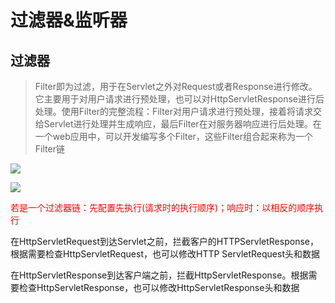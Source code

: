 # 过滤器&监听器

## 过滤器

> Filter即为过滤，用于在Servlet之外对Request或者Response进行修改。它主要用于对用户请求进行预处理，也可以对HttpServletResponse进行后处理。使用Filter的完整流程：Filter对用户请求进行预处理，接着将请求交给Servlet进行处理并生成响应，最后Filter在对服务器响应进行后处理。在一个web应用中，可以开发编写多个Filter，这些Filter组合起来称为一个Filter链

![](https://cdn.jsdelivr.net/gh/qiananran/Image/PotPlayerMini64_g8SA9sFmQO.png)

![](https://cdn.jsdelivr.net/gh/qiananran/Image/PotPlayerMini64_1FC3gIdYUh.png)

<font color="red">若是一个过滤器链：先配置先执行(请求时的执行顺序)；响应时：以相反的顺序执行</font>

在HttpServletRequest到达Servlet之前，拦截客户的HTTPServletResponse，根据需要检查HttpServletRequest，也可以修改HTTP ServletRequest头和数据

在HttpServletResponse到达客户端之前，拦截HttpServletResponse。根据需要检查HttpServletResponse，也可以修改HttpServletResponse头和数据